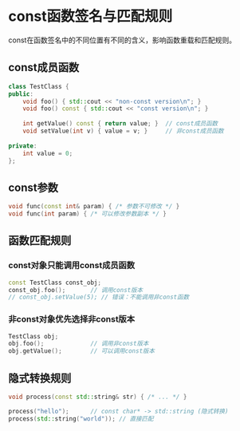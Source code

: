 # const函数签名与匹配规则

const在函数签名中的不同位置有不同的含义，影响函数重载和匹配规则。

## const成员函数

```cpp
class TestClass {
public:
    void foo() { std::cout << "non-const version\n"; }
    void foo() const { std::cout << "const version\n"; }
    
    int getValue() const { return value; }  // const成员函数
    void setValue(int v) { value = v; }     // 非const成员函数
    
private:
    int value = 0;
};
```

## const参数

```cpp
void func(const int& param) { /* 参数不可修改 */ }
void func(int param) { /* 可以修改参数副本 */ }
```

## 函数匹配规则

### const对象只能调用const成员函数
```cpp
const TestClass const_obj;
const_obj.foo();       // 调用const版本
// const_obj.setValue(5); // 错误：不能调用非const函数
```

### 非const对象优先选择非const版本
```cpp
TestClass obj;
obj.foo();             // 调用非const版本
obj.getValue();        // 可以调用const版本
```

## 隐式转换规则

```cpp
void process(const std::string& str) { /* ... */ }

process("hello");      // const char* -> std::string (隐式转换)
process(std::string("world")); // 直接匹配
``` 